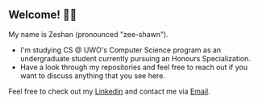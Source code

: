 <h2 align="left">Welcome! 👋🏼</h2> 

My name is Zeshan (pronounced "zee-shawn").

- I'm studying CS @ UWO's Computer Science program as an undergraduate student currently pursuing an Honours Specialization.
- Have a look through my repositories and feel free to reach out if you want to discuss anything that you see here.


Feel free to check out my [Linkedin](https://www.linkedin.com/in/zeshanahmed/) and contact me via [Email](zahme2@uwo.ca).
